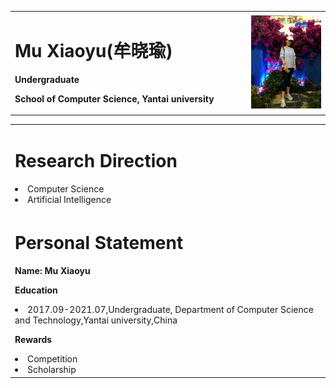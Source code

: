 <table border="0">
  <tr>
    <td width="75%">
      <h1>Mu Xiaoyu(牟晓瑜)</h1>
      <p><b>Undergraduate</b></p>
      <p><b>School of Computer Science, Yantai university</b></p>
    </td>
    <td width="25%">
      <img src="/a.jpg" width="100%">    
    </td>
  </tr>
</table>
<table border="0">
    <tr>
    <td width="75%">
      <h1>Research Direction</h1>
       <li>Computer Science<br>
      </li>
      <li>Artificial Intelligence<br>
      </li>
    </td>
  </tr>
  
  <tr>
    <td width="75%">
      <h1>Personal Statement</h1>
      <p><b>Name: Mu Xiaoyu</b></p>
      <p><b>Education</b></p>
       <li>2017.09-2021.07,Undergraduate, Department of Computer Science and Technology,Yantai university,China<br>
      </li>
      <p><b>Rewards</b></p>
      <li>Competition<br>
      </li>
      <li>Scholarship<br>
      </li>
    </td>

  </tr>
  
  
</table>











